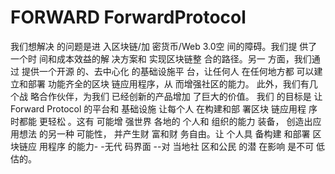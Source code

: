 # FORWARD ForwardProtocol

我们想解决
的问题是进
入区块链/加
密货币/Web 3.0空
间的障碍。我们提
供了一个时
间和成本效益的解
决方案和
实现区块链整
合的路径。另一
方面，我们通过
提供一个开源
的、去中心化
的基础设施平
台，让任何人
在任何地方都
可以建立和部署
功能齐全的区块
链应用程序，从
而增强社区的能力。
此外，我们有几个战
略合作伙伴，为我们
已经创新的产品增加
了巨大的价值。 我们
的目标是
让Forward
Protocol
的平台和
基础设施
让每个人
在构建和部
署区块
链应用程
序时都能
更轻松
。这有
可能增
强世界
各地的
个人和
组织的能力
装备，
创造出应
用想法
的另一种
可能性，
并产生财
富和财
务自由。让
个人具
备构建
和部署
区块链应
用程序
的能力-
-无代
码界面
--对
当地社
区和公民
的潜
在影响
是不可
低估的。
